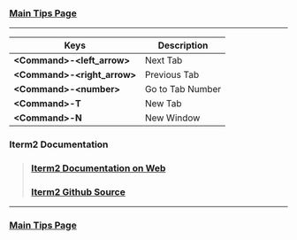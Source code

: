 ### [Main Tips Page](https://github.com/sethfuller/tips/blob/main/tips.md)

----------

| Keys                          | Description      |
|-------------------------------|------------------|
| **\<Command>-\<left_arrow>**  | Next Tab         |
| **\<Command>-\<right_arrow>** | Previous Tab     |
| **\<Command>-\<number>**      | Go to Tab Number |
| **\<Command>-T**              | New Tab          |
| **\<Command>-N**              | New Window       |


### Iterm2 Documentation
> ### [Iterm2 Documentation on Web](https://iterm2.com/documentation.html)
> ### [Iterm2 Github Source](https://github.com/gnachman/iTerm2)

----------

### [Main Tips Page](https://github.com/sethfuller/tips/blob/main/tips.md)
